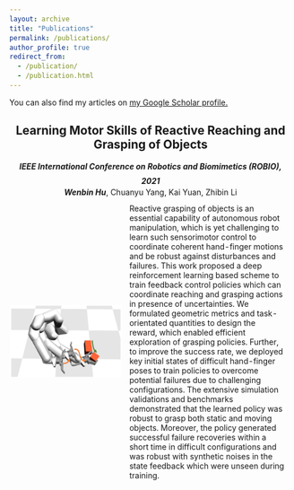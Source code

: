 ```yaml
---
layout: archive
title: "Publications"
permalink: /publications/
author_profile: true
redirect_from: 
  - /publication/
  - /publication.html
---
```

<link rel="stylesheet" href="https://cdn.staticfile.org/font-awesome/4.7.0/css/font-awesome.css">


You can also find my articles on <u><a href="https://scholar.google.co.uk/citations?user=YH8aMHUAAAAJ&hl=en">my Google Scholar profile</a>.</u>

<center><h2>Learning Motor Skills of Reactive Reaching and Grasping of Objects</h2></center>
<center><i><strong> IEEE International Conference on Robotics and Biomimetics (ROBIO), 2021 </strong></i><a href="https://ieeexplore.ieee.org/abstract/document/9739420"><i class="fa fa-file-pdf-o" aria-hidden="true" style="font-size:24px"></i></a></center>
<center><i><strong>Wenbin Hu</strong></i>, Chuanyu Yang, Kai Yuan, Zhibin Li</center> 

<table style="width:100%;border:0px;border-spacing:0px;border-collapse:separate;margin-right:auto;margin-left:auto;margin-top:0px">
  <tr>
    <td style="border:0px;padding:0.1%;width:40%;vertical-align:middle;min-width:120px">
    <img src="../files/reaching_grasping.png" alt="Reaching and grasping a moving object." style="width:auto; height:auto; max-width:100%;"/>
    </td>
    <td style="border:0px;padding:2.5%;width:70%;vertical-align:middle">
     Reactive grasping of objects is an essential capability of autonomous robot manipulation, which is yet challenging to learn such sensorimotor control to coordinate coherent hand-finger motions and be robust against disturbances and failures. This work proposed a deep reinforcement learning based scheme to train feedback control policies which can coordinate reaching and grasping actions in presence of uncertainties. We formulated geometric metrics and task-orientated quantities to design the reward, which enabled efficient exploration of grasping policies. Further, to improve the success rate, we deployed key initial states of difficult hand-finger poses to train policies to overcome potential failures due to challenging configurations. The extensive simulation validations and benchmarks demonstrated that the learned policy was robust to grasp both static and moving objects. Moreover, the policy generated successful failure recoveries within a short time in difficult configurations and was robust with synthetic noises in the state feedback which were unseen during training.
    </td>
  </tr>
</table>
